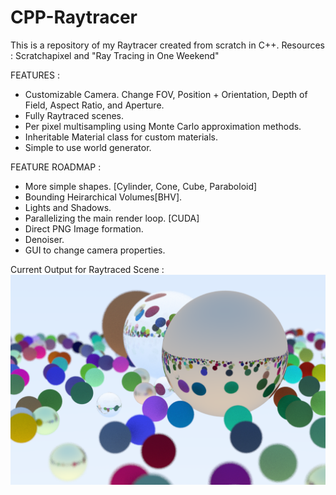 # CPP-Raytracer
This is a repository of my Raytracer created from scratch in C++. Resources : Scratchapixel and "Ray Tracing in One Weekend"

FEATURES :
- Customizable Camera. Change FOV, Position + Orientation, Depth of Field, Aspect Ratio, and Aperture.
- Fully Raytraced scenes.
- Per pixel multisampling using Monte Carlo approximation methods.
- Inheritable Material class for custom materials.
- Simple to use world generator.

FEATURE ROADMAP :
- More simple shapes. [Cylinder, Cone, Cube, Paraboloid]
- Bounding Heirarchical Volumes[BHV].
- Lights and Shadows.
- Parallelizing the main render loop. [CUDA]
- Direct PNG Image formation.
- Denoiser.
- GUI to change camera properties.

Current Output for Raytraced Scene :
![final_render.png](render_1.png)
